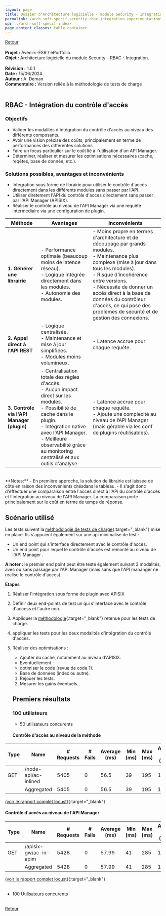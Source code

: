```yaml
---
layout: page
title: Dossier d'Architecture logicielle - module Security - Integration du contrôle d'accès
permalink: /arch-soft-specif-security-rbac-integration-experimentations/
up: ../arch-soft-specif-index/
page_content_classes: table-container
---
```

[Retour](arch-soft-specif-security.markdown)<br/>
<br/>
**Projet :** Avenirs-ESR / ePortfolio. <br/>
**Objet :** Architecture logicielle du module Security - RBAC - Integration.<br/>
<br/>
**Révision :** 1.0.1<br/>
**Date :** 15/06/2024<br/>
**Auteur :** A. Deman<br/>
**Commentaire :** Version reliée à la méthodologie de tests de charge<br/>
<br/>


## RBAC - Intégration du contrôle d'accès
### Objectifs
- Valider les modalités d'intégration du contrôle d'accès au niveau des différents composants.
- Avoir une vision précise des coûts, principalement en terme de performances des différentes solutions.
- Faire un focus particulier sur le coût lié à l'utilisation d'un API Manager.
- Déterminer, réaliser et mesurer les optimisations nécessaires (cache, reqêtes, base de donnée, etc.).

### Solutions possibles, avantages et inconvénients

- Intégration sous forme de librairie pour utiliser le contrôle d'accès directement dans les différents modules sans passer par l'API.
- Utiliser diretement l'API du contrôle d'acces directement sans passer par l'API Manager (APISIX).
- Réaliser le contrôle au niveau de l'API Manager via une requête intermédiaire via une configuration de plugin.



| **Méthode**                                  | **Avantages**                                                                                 | **Inconvénients**                                                                                   |
|----------------------------------------------|---------------------------------------------------------------------------------------------|-----------------------------------------------------------------------------------------------------|
| **1. Générer une librairie**                 | - Performance optimale (beaucoup moins de latence réseau).<br>- Logique intégrée directement dans les modules.<br>- Autonomie des modules. | - Moins propre en termes d'architecture et de découpage par grands modules.<br/>- Maintenance plus complexe (mise à jour dans tous les modules).<br>- Risque d’incohérence entre versions.<br>- Nécessite de donner un accès direct à la base de données du contrôleur d'accès, ce qui pose des problèmes de sécurité et de gestion des connexions.  |
| **2. Appel direct à l'API REST**             | - Logique centralisée.<br>- Maintenance et mise à jour simplifiées.<br>- Modules moins volumineux. | - Latence accrue pour chaque requête. |
| **3. Contrôle via l'API Manager (plugin)**   | - Centralisation totale des règles d'accès.<br>- Aucun impact direct sur les modules.<br>- Possibilité de cache dans le plugin.<br>- Intégration native avec l'API Manager.<br>- Meilleure observabilité grâce au monitoring centralisé et aux outils d'analyse. | - Latence accrue pour chaque requête.<br/>- Ajoute une complexité au niveau de l’API Manager (mais gérable via les conf de plugins réutilisables). |

<br/>
**Notes:**
- En première approche, la solution de librairie est laissée de côté en raison des inconvénients citésdans le tableau.
- Il s'agit donc d'effectuer une comparaison entre l'acces direct à l'API du contrôle d'accès et l'intégration au niveau de l'API Manager. La comparaison porte principalement sur le coût en terme de temps de réponse.


## Scénario utilisé
Les tests suivent la [méthodologie de tests de charge](../load-tests/#objectifs){:target="_blank"} mise en place. Ils s'appuient également sur  une api minimalise de test :
- Un end point qui s'interface directement avec le contrôle d'accès.
- Un end point pour lequel le contrôle d'accès est remonté au niveau de l'API Manager .

**A noter :** le premier end point peut être testé également suivant 2 modalités, avec ou sans passage par l'API Manager (mais sans que l'API mananger ne réalise le contrôle d'accès).


**Etapes**

1. Réaliser l'intégration sous forme de plugin avec APISIX
1. Définir deux end-points de test un qui s'interface avec le contrôle d'access et l'autre non.
1. Appliquer la [méthodologie](../load-tests/#objectifs){:target="_blank"} retenue pour les tests de charge.
1. appliquer les tests pour les deux modalités d'intégration du contrôle d'accès.
1. Réaliser des optimisations :
      - Ajouter du cache, notamment au niveau d'APISIX.
      - Eventuellement :
      - optimiser le code (revue de code ?).
      - Base de données (index ou autre).
   1. Rejouer les tests.
   1. Mesurer les gains éventuels.


   ## Premiers résultats
   ### 100 utilisteurs

   - 50 utilisateurs concurents 

   #### Contrôle d'accès au niveau de la méthode

| Type | Name                 | # Requests | # Fails | Average (ms) | Min (ms) | Max (ms) | Average size (bytes) | RPS   | Failures/s |
|------|----------------------|------------|---------|--------------|----------|----------|----------------------|-------|------------|
| GET  | /node-api/ac-inlined | 5405       | 0       | 56.5         | 39       | 195      | 196                  | 22.53 | 0          |
|      | Aggregated           | 5405       | 0       | 56.5         | 39       | 195      | 196                  | 22.53 | 0          |

[(voir le rapport  complet locust)](/dev-doc/static-pages/load-tests/reports/ac-integration/ac-inlined/m1.0/srv-dev-avenir/report-50-5-4.html){:target="_blank"}

   #### Contrôle d'accès au niveau de l'API Manager

   | Type | Name                 | # Requests | # Fails | Average (ms) | Min (ms) | Max (ms) | Average size (bytes) | RPS   | Failures/s |
|------|----------------------|------------|---------|--------------|----------|----------|----------------------|-------|------------|
| GET  | /apisix-gw/ac-in-apim | 5428       | 0       | 57.99        | 41       | 285      | 196                  | 22.65 | 0          |
|      | Aggregated           | 5428       | 0       | 57.99        | 41       | 285      | 196                  | 22.65 | 0          |

[(voir le rapport  complet locust)](/dev-doc/static-pages/load-tests/reports/ac-integration/ac-in-apim/m1.0/srv-dev-avenir/report-50-5-4.html){:target="_blank"}
<br/><br/>
- 100 Utilisateurs concurents


<br/>[Retour](arch-soft-specif-security.markdown)